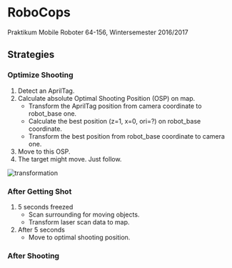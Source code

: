 # RoboCops
Praktikum Mobile Roboter 64-156, Wintersemester 2016/2017

## Strategies

### Optimize Shooting
1. Detect an AprilTag.
2. Calculate absolute Optimal Shooting Position (OSP) on map.
    - Transform the AprilTag position from camera coordinate to robot_base one.
    - Calculate the best position (z=1, x=0, ori=?) on robot_base coordinate.
    - Transform the best position from robot_base coordinate to camera one.
3. Move to this OSP.
4. The target might move. Just follow.

![transformation](http://i.imgur.com/HCwK6HX.jpg)


### After Getting Shot
1. 5 seconds freezed
    - Scan surrounding for moving objects.
    - Transform laser scan data to map.
2. After 5 seconds
    - Move to optimal shooting position.

### After Shooting
